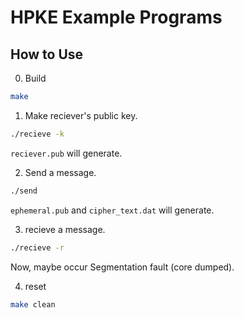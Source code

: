 # HPKE Example Programs

## How to Use

0. Build

```sh
make
```

1. Make reciever's public key.

```sh
./recieve -k
```

`reciever.pub` will generate.


2. Send a message.

```sh
./send
```

`ephemeral.pub` and `cipher_text.dat` will generate.

3. recieve a message.

```sh
./recieve -r
```

Now, maybe occur Segmentation fault (core dumped).

4. reset

```sh
make clean
```
